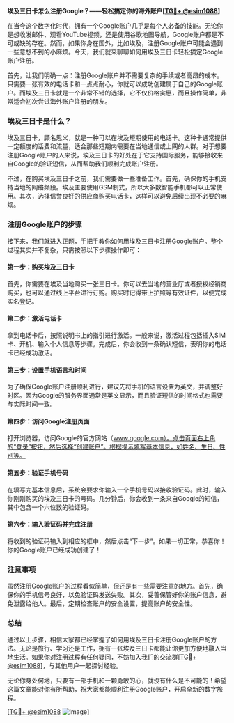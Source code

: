 **埃及三日卡怎么注册Google？——轻松搞定你的海外账户[[TG💪+ @esim1088](https://t.me/s/esim1088)]**

在当今这个数字化时代，拥有一个Google账户几乎是每个人必备的技能。无论你是想收发邮件、观看YouTube视频，还是使用谷歌地图导航，Google账户都是不可或缺的存在。然而，如果你身在国外，比如埃及，注册Google账户可能会遇到一些意想不到的小麻烦。今天，我们就来聊聊如何用埃及三日卡轻松搞定Google账户注册。

首先，让我们明确一点：注册Google账户并不需要复杂的手续或者高昂的成本。只需要一张有效的电话卡和一点点耐心，你就可以成功创建属于自己的Google账户。而埃及三日卡就是一个非常不错的选择，它不仅价格实惠，而且操作简单，非常适合初次尝试海外账户注册的朋友。

### 埃及三日卡是什么？

埃及三日卡，顾名思义，就是一种可以在埃及短期使用的电话卡。这种卡通常提供一定额度的话费和流量，适合那些短期内需要在当地通信或上网的人群。对于想要注册Google账户的人来说，埃及三日卡的好处在于它支持国际服务，能够接收来自Google的验证短信，从而帮助我们顺利完成账户注册。

不过，在购买埃及三日卡之前，我们需要做一些准备工作。首先，确保你的手机支持当地的网络频段。埃及主要使用GSM制式，所以大多数智能手机都可以正常使用。其次，选择信誉良好的供应商购买电话卡，这样可以避免后续出现不必要的麻烦。

### 注册Google账户的步骤

接下来，我们就进入正题，手把手教你如何用埃及三日卡注册Google账户。整个过程其实并不复杂，只需按照以下步骤操作即可：

#### 第一步：购买埃及三日卡

首先，你需要在埃及当地购买一张三日卡。你可以去当地的营业厅或者授权经销商购买，也可以通过线上平台进行订购。购买时记得带上护照等有效证件，以便完成实名登记。

#### 第二步：激活电话卡

拿到电话卡后，按照说明书上的指引进行激活。一般来说，激活过程包括插入SIM卡、开机、输入个人信息等步骤。完成后，你会收到一条确认短信，表明你的电话卡已经成功激活。

#### 第三步：设置手机语言和时间

为了确保Google账户注册顺利进行，建议先将手机的语言设置为英文，并调整好时区。因为Google的服务界面通常是英文显示，而且验证短信的时间格式也需要与实际时间一致。

#### 第四步：访问Google注册页面

打开浏览器，访问Google的官方网站（www.google.com）。点击页面右上角的“登录”按钮，然后选择“创建账户”。根据提示填写基本信息，如姓名、生日、性别等。

#### 第五步：验证手机号码

在填写完基本信息后，系统会要求你输入一个手机号码以接收验证码。此时，输入你刚刚购买的埃及三日卡的号码。几分钟后，你会收到一条来自Google的短信，其中包含一个六位数的验证码。

#### 第六步：输入验证码并完成注册

将收到的验证码输入到相应的框中，然后点击“下一步”。如果一切正常，恭喜你！你的Google账户已经成功创建了！

### 注意事项

虽然注册Google账户的过程看似简单，但还是有一些需要注意的地方。首先，确保你的手机信号良好，以免验证码发送失败。其次，妥善保管好你的账户信息，避免泄露给他人。最后，定期检查账户的安全设置，提高账户的安全性。

### 总结

通过以上步骤，相信大家都已经掌握了如何用埃及三日卡注册Google账户的方法。无论是旅行、学习还是工作，拥有一张埃及三日卡都能让你更加方便地融入当地生活。如果你对注册过程有任何疑问，不妨加入我们的交流群[[TG💪+ @esim1088](https://t.me/s/esim1088)]，与其他用户一起探讨经验。

无论你身处何地，只要有一部手机和一颗勇敢的心，就没有什么是不可能的！希望这篇文章能对你有所帮助，祝大家都能顺利注册Google账户，开启全新的数字旅程。

[[TG💪+ @esim1088](https://t.me/s/esim1088) ![Image](https://i.postimg.cc/4NQfJmqS/Snipaste-2025-05-13-00-14-12.png)]